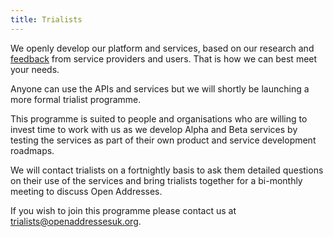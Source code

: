 ```yaml
---
title: Trialists
---
```


We openly develop our platform and services, based on our research and [feedback](https://github.com/OpenAddressesuk/forum) from service providers and users. That is how we can best meet your needs.

Anyone can use the APIs and services but we will shortly be launching a more formal trialist programme.

This programme is suited to people and organisations who are willing to invest time to work with us as we develop Alpha and Beta services by testing the services as part of their own product and service development roadmaps.

We will contact trialists on a fortnightly basis to ask them detailed questions on their use of the services and bring trialists together for a bi-monthly meeting to discuss Open Addresses.

If you wish to join this programme please contact us at [trialists@openaddressesuk.org](mailto:trialists@openaddressesuk.org).